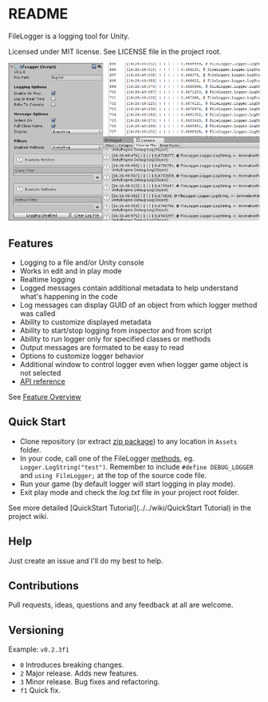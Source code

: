 README
======

FileLogger is a logging tool for Unity.

Licensed under MIT license. See LICENSE file in the project root.

![FileLogger](/Resources/coverart.png?raw=true)

Features
--------

- Logging to a file and/or Unity console
- Works in edit and in play mode
- Realtime logging
- Logged messages contain additional metadata to help understand what's happening in the code
- Log messages can display GUID of an object from which logger method was called
- Ability to customize displayed metadata
- Ability to start/stop logging from inspector and from script
- Ability to run logger only for specified classes or methods
- Output messages are formated to be easy to read
- Options to customize logger behavior
- Additional window to control logger even when logger game object is not selected
- [API reference](../../wiki/API-Reference "FileLogger API Reference")

See [Feature Overview](http://bartlomiejwolk.github.io/filelogger/ "FileLogger Feature Overview")

Quick Start
------------------

- Clone repository (or extract [zip package](https://github.com/bartlomiejwolk/filelogger/archive/master.zip)) to any location in `Assets` folder.
- In your code, call one of the FileLogger [methods](../../wiki/API-Reference ), eg. `Logger.LogString("test")`. Remember to include `#define DEBUG_LOGGER` and `using FileLogger;` at the top of the source code file.
- Run your game (by default logger will start logging in play mode).
- Exit play mode and check the _log.txt_ file in your project root folder.

See more detailed [QuickStart Tutorial](../../wiki/QuickStart Tutorial) in the project wiki.

Help
-----

Just create an issue and I'll do my best to help.

Contributions
------------

Pull requests, ideas, questions and any feedback at all are welcome.

Versioning
----------

Example: `v0.2.3f1`

- `0` Introduces breaking changes.
- `2` Major release. Adds new features.
- `3` Minor release. Bug fixes and refactoring.
- `f1` Quick fix.

